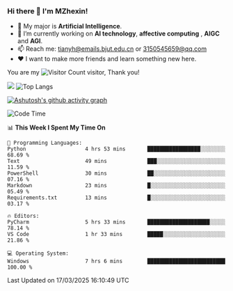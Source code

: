 ### Hi there 👋 I'm MZhexin!

- 💬 My major is **Artificial Intelligence**.
- 🔭 I’m currently working on **AI technology**, **affective computing** , **AIGC** and **AGI**.
- 📫 Reach me: <tianyh@emails.bjut.edu.cn> or <3150545659@qq.com>
- :heart: I want to make more friends and learn something new here.

You are my ![Visitor Count](https://profile-counter.glitch.me/MZhexin/count.svg) visitor, Thank you!

 ![](https://github-readme-stats.vercel.app/api?username=MZhexin&show_icons=true&theme=transparent) ![Top Langs](https://github-readme-stats.vercel.app/api/top-langs/?username=MZhexin&layout=compact&theme=tokyonight) 

[![Ashutosh's github activity graph](https://github-readme-activity-graph.vercel.app/graph?username=MZhexin)](https://github.com/ashutosh00710/github-readme-activity-graph)



<!--START_SECTION:waka-->
![Code Time](http://img.shields.io/badge/Code%20Time-297%20hrs%205%20mins-blue)

📊 **This Week I Spent My Time On** 

```text
💬 Programming Languages: 
Python                   4 hrs 53 mins       █████████████████░░░░░░░░   68.69 % 
Text                     49 mins             ███░░░░░░░░░░░░░░░░░░░░░░   11.59 % 
PowerShell               30 mins             ██░░░░░░░░░░░░░░░░░░░░░░░   07.16 % 
Markdown                 23 mins             █░░░░░░░░░░░░░░░░░░░░░░░░   05.49 % 
Requirements.txt         13 mins             █░░░░░░░░░░░░░░░░░░░░░░░░   03.17 % 

🔥 Editors: 
PyCharm                  5 hrs 33 mins       ████████████████████░░░░░   78.14 % 
VS Code                  1 hr 33 mins        █████░░░░░░░░░░░░░░░░░░░░   21.86 % 

💻 Operating System: 
Windows                  7 hrs 6 mins        █████████████████████████   100.00 % 
```


 Last Updated on 17/03/2025 16:10:49 UTC
<!--END_SECTION:waka-->



